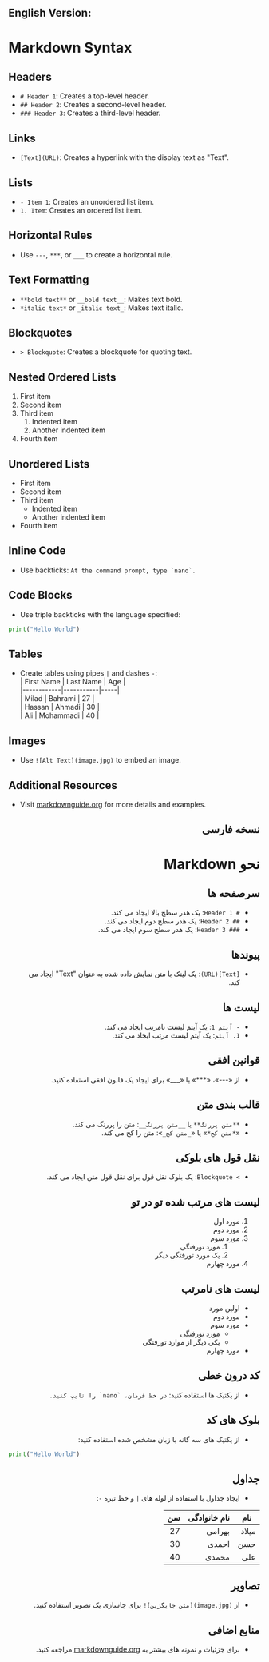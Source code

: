 ## **English Version:**

# Markdown Syntax

## Headers
- `# Header 1`: Creates a top-level header.
- `## Header 2`: Creates a second-level header.
- `### Header 3`: Creates a third-level header.

## Links
- `[Text](URL)`: Creates a hyperlink with the display text as "Text".

## Lists
- `- Item 1`: Creates an unordered list item.
- `1. Item`: Creates an ordered list item.

## Horizontal Rules
- Use `---`, `***`, or `___` to create a horizontal rule.

## Text Formatting
- `**bold text**` or `__bold text__`: Makes text bold.
- `*italic text*` or `_italic text_`: Makes text italic.

## Blockquotes
- `> Blockquote`: Creates a blockquote for quoting text.

## Nested Ordered Lists
1. First item  
2. Second item  
3. Third item  
    1. Indented item  
    2. Another indented item  
4. Fourth item  

## Unordered Lists
- First item  
- Second item  
- Third item  
    - Indented item  
    - Another indented item  
- Fourth item  

## Inline Code
- Use backticks: ``At the command prompt, type `nano`.``

## Code Blocks
- Use triple backticks with the language specified:

```python
print("Hello World")
```

## Tables
- Create tables using pipes `|` and dashes `-`:  
    | First Name | Last Name | Age |  
    |------------|-----------|-----|  
    | Milad      | Bahrami   | 27  |  
    | Hassan     | Ahmadi    | 30  |  
    | Ali        | Mohammadi | 40  |  

## Images
- Use `![Alt Text](image.jpg)` to embed an image.

## Additional Resources
- Visit [markdownguide.org](https://markdownguide.org) for more details and examples.

<div dir="rtl">

## **نسخه فارسی** 

# نحو Markdown 

## سرصفحه ها
- `# Header 1`: یک هدر سطح بالا ایجاد می کند.
- `## Header 2`: یک هدر سطح دوم ایجاد می کند.
- `### Header 3`: یک هدر سطح سوم ایجاد می کند.

## پیوندها
- `[Text](URL)`: یک لینک با متن نمایش داده شده به عنوان "Text" ایجاد می کند.

## لیست ها
- `- آیتم 1`: یک آیتم لیست نامرتب ایجاد می کند.
- `1. آیتم`: یک آیتم لیست مرتب ایجاد می کند.

## قوانین افقی
- از «---»، «***» یا «___» برای ایجاد یک قانون افقی استفاده کنید.

## قالب بندی متن
- `**متن پررنگ**` یا `__متن پررنگ__`: متن را پررنگ می کند.
- «`*متن کج*`» یا «`_متن کج_`»: متن را کج می کند.

## نقل قول های بلوکی
- `> Blockquote`: یک بلوک نقل قول برای نقل قول متن ایجاد می کند.

## لیست های مرتب شده تو در تو
1. مورد اول
2. مورد دوم
3. مورد سوم
   1. مورد تورفتگی
   2. یک مورد تورفتگی دیگر
4. مورد چهارم

## لیست های نامرتب
- اولین مورد
- مورد دوم
- مورد سوم
  - مورد تورفتگی
  - یکی دیگر از موارد تورفتگی
- مورد چهارم

## کد درون خطی
- از بکتیک ها استفاده کنید: ``در خط فرمان، `nano` را تایپ کنید.``

## بلوک های کد
- از بکتیک های سه گانه با زبان مشخص شده استفاده کنید:
</div>

```python
print("Hello World")
```

<div dir="rtl">

## جداول
- ایجاد جداول با استفاده از لوله های `|` و خط تیره `-`:

 | نام  | نام خانوادگی | سن |
 |------|-------------|----|
 | میلاد | بهرامی      | 27 |
 | حسن  | احمدی       | 30 |
 | علی  | محمدی       | 40 |

## تصاویر
- از `(image.jpg)[متن جایگزین]!` برای جاسازی یک تصویر استفاده کنید.

## منابع اضافی
- برای جزئیات و نمونه های بیشتر به [markdownguide.org](https://markdownguide.org) مراجعه کنید.
</div>
